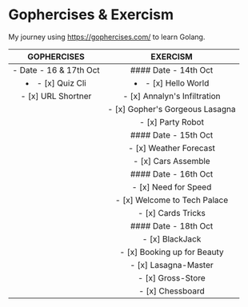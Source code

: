 # Gophercises & Exercism
My journey using https://gophercises.com/ to learn Golang.

| GOPHERCISES | EXERCISM |
| :---: | :---: |
| - Date - 16 & 17th Oct | #### Date - 14th Oct
| <li>- [x] Quiz Cli </li> | <li>- [x] Hello World </li>
| - [x] URL Shortner | - [x] Annalyn's Infiltration
| | - [x] Gopher's Gorgeous Lasagna
| | - [x] Party Robot
| | #### Date - 15th Oct
| | - [x] Weather Forecast
| | - [x] Cars Assemble
| | #### Date - 16th Oct
| | - [x] Need for Speed
| | - [x] Welcome to Tech Palace
| | - [x] Cards Tricks
| | #### Date - 18th Oct
| | - [x] BlackJack
| | - [x] Booking up for Beauty
| | - [x] Lasagna-Master
| | - [x] Gross-Store
| | - [x] Chessboard













